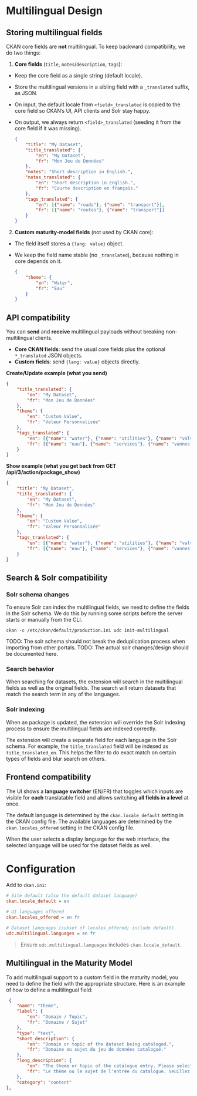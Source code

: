 # Multilingual Design

## Storing multilingual fields
CKAN core fields are **not** multilingual. To keep backward compatibility, we do two things:

1. **Core fields** (`title`, `notes`/`description`, `tags`):
  - Keep the core field as a single string (default locale).
  - Store the multilingual versions in a sibling field with a `_translated` suffix, as JSON.
  - On input, the default locale from `<field>_translated` is copied to the core field so CKAN’s UI, API clients and Solr stay happy.
  - On output, we always return `<field>_translated` (seeding it from the core field if it was missing).

    ```json
    {
        "title": "My Dataset",
        "title_translated": {
            "en": "My Dataset",
            "fr": "Mon Jeu de Données"
        },
        "notes": "Short description in English.",
        "notes_translated": {
            "en": "Short description in English.",
            "fr": "Courte description en français."
        },
        "tags_translated": {
            "en": [{"name": "roads"}, {"name": "transport"}],
            "fr": [{"name": "routes"}, {"name": "transport"}]
        }
    }
    ```


2. **Custom maturity-model fields** (not used by CKAN core):

  * The field itself stores a `{lang: value}` object.
  * We keep the field name stable (no `_translated`), because nothing in core depends on it.

    ```json
    {
        "theme": {
            "en": "Water",
            "fr": "Eau"
        }
    }
      ```

## API compatibility
You can **send** and **receive** multilingual payloads without breaking non-multilingual clients.

* **Core CKAN fields**: send the usual core fields plus the optional `*_translated` JSON objects.
* **Custom fields**: send `{lang: value}` objects directly.

**Create/Update example (what you send)**
```json
{
    "title_translated": {
        "en": "My Dataset",
        "fr": "Mon Jeu de Données"
    },
    "theme": {
        "en": "Custom Value",
        "fr": "Valeur Personnalisée"
    },
    "tags_translated": {
        "en": [{"name": "water"}, {"name": "utilities"}, {"name": "valves"}],
        "fr": [{"name": "eau"}, {"name": "services"}, {"name": "vannes"}]
    }
}
```

**Show example (what you get back from GET /api/3/action/package_show)**
```json
{
    "title": "My Dataset",
    "title_translated": {
        "en": "My Dataset",
        "fr": "Mon Jeu de Données"
    },
    "theme": {
        "en": "Custom Value",
        "fr": "Valeur Personnalisée"
    },
    "tags_translated": {
        "en": [{"name": "water"}, {"name": "utilities"}, {"name": "valves"}],
        "fr": [{"name": "eau"}, {"name": "services"}, {"name": "vannes"}]
    }
}
```

##  Search & Solr compatibility

### Solr schema changes
To ensure Solr can index the multilingual fields, we need to define the fields in the Solr schema. We do this by running some scripts before the server starts or 
manually from the CLI.
```shell
ckan -c /etc/ckan/default/production.ini udc init-multilingual
```
TODO: The solr schema should not break the deduplication process when importing from other portals.
TODO: The actual solr changes/design should be documented here.

### Search behavior
When searching for datasets, the extension will search in the multilingual fields as well as the original fields. The search will return datasets that match the search term in any of the languages.

### Solr indexing

When an package is updated, the extension will override the Solr indexing process to ensure the multilingual fields are indexed correctly.

The extension will create a separate field for each language in the Solr schema. For example, the `title_translated` field will be indexed as `title_translated_en`. This helps the filter to do exact match on certain types of fields and blur search on others.

## Frontend compatibility
The UI shows a **language switcher** (EN/FR) that toggles which inputs are visible for **each** translatable field and allows switching **all fields in a level** at once.

The default language is determined by the `ckan.locale_default` setting in the CKAN config file. The available languages are determined by the `ckan.locales_offered` setting in the CKAN config file.

When the user selects a display language for the web interface, the selected language will be used for the dataset fields as well.

# Configuration

Add to `ckan.ini`:

```ini
# Site default (also the default dataset language)
ckan.locale_default = en

# UI languages offered
ckan.locales_offered = en fr

# Dataset languages (subset of locales_offered; include default)
udc.multilingual.languages = en fr
```
> Ensure `udc.multilingual.languages` includes `ckan.locale_default`.

## Multilingual in the Maturity Model
To add multilingual support to a custom field in the maturity model, you need to define the field with the appropriate structure. Here is an example of how to define a multilingual field:
```json
 {
    "name": "theme",
    "label": {
        "en": "Domain / Topic",
        "fr": "Domaine / Sujet"
    },
    "type": "text",
    "short_description": {
        "en": "Domain or topic of the dataset being cataloged.",
        "fr": "Domaine ou sujet du jeu de données catalogué."
    },
    "long_description": {
        "en": "The theme or topic of the catalogue entry. Please select from an existing topic, such as Transportation, Housing, etc. Please refer to the taxonomy of topics available.",
        "fr": "Le thème ou le sujet de l'entrée du catalogue. Veuillez sélectionner un sujet existant, tel que les transports, le logement, etc. Veuillez vous référer à la taxonomie des sujets disponibles."
    },
    "category": "content"
},
```

